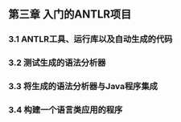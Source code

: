 ## 第三章 入门的ANTLR项目


### 3.1 ANTLR工具、运行库以及自动生成的代码



### 3.2 测试生成的语法分析器



### 3.3 将生成的语法分析器与Java程序集成



### 3.4 构建一个语言类应用的程序